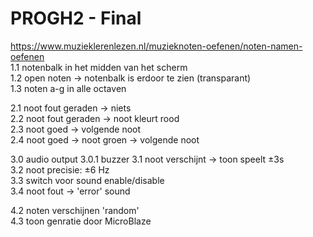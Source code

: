 # PROGH2 - Final
https://www.muzieklerenlezen.nl/muzieknoten-oefenen/noten-namen-oefenen  
1.1 notenbalk in het midden van het scherm  
1.2 open noten -> notenbalk is erdoor te zien (transparant)  
1.3 noten a-g in alle octaven  

2.1 noot fout geraden -> niets  
    2.2 noot fout geraden -> noot kleurt rood  
2.3 noot goed -> volgende noot  
    2.4 noot goed -> noot groen -> volgende noot  

3.0 audio output
    3.0.1 buzzer
3.1 noot verschijnt -> toon speelt ±3s  
3.2 noot precisie: ±6 Hz  
3.3 switch voor sound enable/disable  
3.4 noot fout -> 'error' sound  

4.2 noten verschijnen 'random'  
4.3 toon genratie door MicroBlaze  
